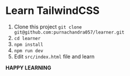 # Learn TailwindCSS

1. Clone this project `git clone git@github.com:purnachandra057/learner.git`
2. `cd learner`
3. `npm install`
4. `npm run dev`
5. Edit `src/index.html` file and learn

**HAPPY LEARNING** 